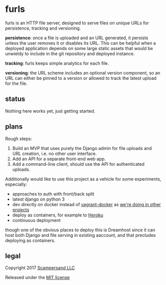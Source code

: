 furls
=====

furls is an HTTP file server, designed to serve files on unique URLs for
persistence, tracking and versioning.

**persistence**: once a file is uploaded and an URL generated, it persists
unless the user removes it or disables its URL. This can be helpful when a
deployed application depends on some large static assets that would be unwieldy
to include in the git repository and deployed instance.

**tracking**: furls keeps simple analytics for each file.

**versioning**: the URL scheme includes an optional version component, so an URL
can either be pinned to a version or allowed to track the latest upload for the
file.

status
------

Nothing here works yet, just getting started.

plans
-----

Rough steps:

 1. Build an MVP that uses purely the Django admin for file uploads and URL
    creation, i.e. no other user interface.
 2. Add an API for a separate front-end web app.
 3. Add a command-line client, should use the API for authenticated uploads.

Additionally would like to use this project as a vehicle for some experiments,
especially:

  * approaches to auth with front/back split
  * latest django on python 3
  * dev directly on docker instead
    of [vagrant-docker](https://www.vagrantup.com/docs/docker/index.html)
    as [we're doing in other projects](https://github.com/scampersand/sonos-back/blob/master/Vagrantfile)
  * deploy as containers, for example
    to [Heroku](https://devcenter.heroku.com/articles/container-registry-and-runtime)
  * continuous deployment

though one of the obvious places to deploy this is Dreamhost since it can host
both Django and file serving in existing aaccount, and that precludes deploying
as containers.

legal
-----

Copyright 2017 [Scampersand LLC](https://scampersand.com)

Released under the [MIT license](https://github.com/scampersand/furls/blob/master/LICENSE)
